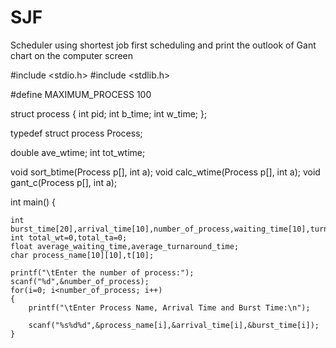 # SJF
Scheduler using shortest job first scheduling and print the outlook of Gant chart on the computer screen


#include <stdio.h>
#include <stdlib.h>

#define MAXIMUM_PROCESS 100

struct process {
    int pid;
    int b_time;
    int w_time;
};

typedef struct process Process;


double ave_wtime;
int tot_wtime;

void sort_btime(Process p[], int a);
void calc_wtime(Process p[], int a);
void gant_c(Process p[], int a);

int main()
{

    int burst_time[20],arrival_time[10],number_of_process,waiting_time[10],turnaround_time[10],i,j,temp,st[10],ft[10];
    int total_wt=0,total_ta=0;
    float average_waiting_time,average_turnaround_time;
    char process_name[10][10],t[10];
   
    printf("\tEnter the number of process:");
    scanf("%d",&number_of_process);
    for(i=0; i<number_of_process; i++)
    {
        printf("\tEnter Process Name, Arrival Time and Burst Time:\n");
        
        scanf("%s%d%d",&process_name[i],&arrival_time[i],&burst_time[i]);
    }
